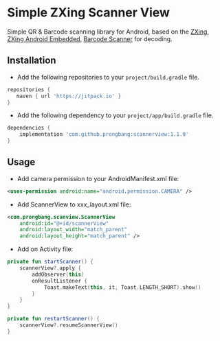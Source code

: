 # Simple ZXing Scanner View

Simple QR & Barcode scanning library for Android, based on the [ZXing](https://github.com/zxing/zxing/), [ZXing Android Embedded](https://github.com/journeyapps/zxing-android-embedded), [Barcode Scanner](https://github.com/dm77/barcodescanner) for decoding.

## Installation

- Add the following repositories to your `project/build.gradle` file.

```groovy
repositories {
   maven { url 'https://jitpack.io' }
}
```

- Add the following dependency to your `project/app/build.gradle` file.

```groovy
dependencies {
    implementation 'com.github.prongbang:scannerview:1.1.0'
}
```

## Usage

- Add camera permission to your AndroidManifest.xml file:

```xml
<uses-permission android:name="android.permission.CAMERA" />
```

- Add ScannerView to xxx_layout.xml file:

```xml
<com.prongbang.scanview.ScannerView
    android:id="@+id/scannerView"
    android:layout_width="match_parent"
    android:layout_height="match_parent" />
```

- Add on Activity file:

```kotlin
private fun startScanner() {
    scannerView?.apply {
        addObserver(this)
        onResultListener {
            Toast.makeText(this, it, Toast.LENGTH_SHORT).show()
        }
    }
}

private fun restartScanner() {
    scannerView?.resumeScannerView()
}
```
